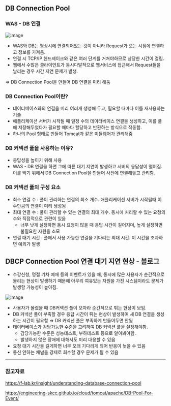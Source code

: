 ## DB Connection Pool

### WAS - DB 연결
![image](https://github.com/user-attachments/assets/f5a4594c-0630-4bda-86bc-f212be392033)

- WAS와 DB는 평상시에 연결되어있는 것이 아니라 Request가 오는 시점에 연결하고 정보를 가져옴.
- 연결 시 TCP/IP 핸드셰이크와 같은 여러 단계를 거쳐야하므로 상당한 시간이 걸림.
- 웹에서 수많은 클라이언트가 동시다발적으로 웹서비스에 접근해서 Request들을 날리는 경우 시간 지연 문제가 발생.

⇒ DB Connection Pool을 만들어 DB 연결을 미리 해둠

### DB Connection Pool이란?

- 데이터베이스와의 연결을 미리 여러개 생성해 두고, 필요할 때마다 이를 재사용하는 기술
- 애플리케이션 서버가 시작될 때 일정 수의 데이터베이스 연결을 생성하고, 이를 풀에 저장해두었다가 필요할 때마다 할당하고 반환하는 방식으로 작동함.
- 하나의 Pool 형태로 만들어 Tomcat과 같은 미들웨어가 관리해줌

### DB 커넥션 풀을 사용하는 이유?

- 응답성을 높이기 위해 사용
- WAS - DB 연결을 하면 그에 따른 대기 지연이 발생하고 서버의 응답성이 떨어짐. 이를 막기 위해서 DB Connection Pool을 만들어 사전에 연결해놓고 관리함.

### DB 커넥션 풀의 구성 요소

- 최소 연결 수 : 풀이 관리하는 연결의 최소 개수. 애플리케이션 서버가 시작될때 이 수만큼의 연결이 미리 생성됨
- 최대 연결 수 : 풀이 관리할 수 있는 연결의 최대 개수. 동시에 처리할 수 있는 요청의 수와 직접적으로 관련이 있음
    - 너무 낮게 설정하면 동시 요청이 많을 때 응답 시간이 길어지며, 높게 설정하면 불필요한 자원을 소모
- 연결 대기 시간 : 풀에서 사용 가능한 연결을 기다리는 최대 시간. 이 시간을 초과하면 예외가 발생

## DBCP Connection Pool 연결 대기 지연 현상 - 블로그

- 수강신청, 명절 기차 예매 등의 이벤트가 있을 때, 동시에 많은 사용자가 순간적으로 몰리는 현상이 발생하기 때문에 아무리 여유있는 자원을 가진 시스템이라도 문제가 발생할 가능성이 높아짐.

![image](https://github.com/user-attachments/assets/ec39d6b5-e65d-4430-b505-85b0664734bd)

- 사용자가 몰렸을 때 DB커넥션 풀이 모자라 순간적으로 튀는 현상이 보임.
- DB 커넥션 풀이 부족할 경우 응답 시간이 튀는 현상이 발생하여 새 DB 연결을 생성하는 시간이 필요함 ⇒ DB 커넥션 풀은 부족하게 만들어두면 안됨
- 데이터베이스가 감당가능한 수준을 고려하여 DB 커넥션 풀을 설정해야함.
    - 감당가능한 수준은 성능테스트, 부하테스트 등으로 알아봐야함.
    - 발생하지 않은 장애에 대해서도 미리 대응할 수 있음
- 요청 대기 시간을 길게하면 너무 오래 기다리게 되어 반응이 늦을 수 있음
- 통신 안하는 채널을 강제로 회수할 경우 문제가 될 수 있음

---

### 참고자료

https://f-lab.kr/insight/understanding-database-connection-pool

https://engineering-skcc.github.io/cloud/tomcat/apache/DB-Pool-For-Event/
